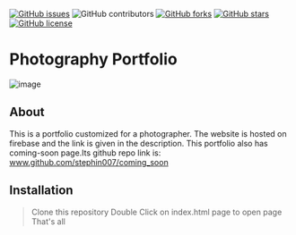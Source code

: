 [![GitHub issues](https://img.shields.io/github/issues/stephin007/photography_portfolio)](https://github.com/stephin007/photography_portfolio/issues)
![GitHub contributors](https://img.shields.io/github/contributors/stephin007/photography_portfolio)
[![GitHub forks](https://img.shields.io/github/forks/stephin007/photography_portfolio)](https://github.com/stephin007/photography_portfolio/network)
[![GitHub stars](https://img.shields.io/github/stars/stephin007/photography_portfolio)](https://github.com/stephin007/photography_portfolio/stargazers)
[![GitHub license](https://img.shields.io/github/license/stephin007/photography_portfolio)](https://github.com/stephin007/photography_portfolio)

# Photography Portfolio
![image](https://i.ibb.co/vmgKTyp/Screenshot-38.png)

## About
This is a portfolio customized for a photographer.
The website is hosted on firebase and the link is given in the description.
This portfolio also has coming-soon page.Its github repo link is: www.github.com/stephin007/coming_soon

## Installation
> Clone this repository
> Double Click on index.html page to open page
> That's all

